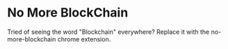 # No More BlockChain
Tried of seeing the word "Blockchain" everywhere? Replace it with the no-more-blockchain chrome extension.
